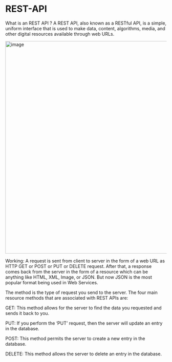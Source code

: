 # REST-API
What is an REST API ?
A REST API, also known as a RESTful API, is a simple, uniform interface that is used to make data, content, algorithms, media, and other digital resources available through web URLs.


<img width="665" alt="image" src="https://github.com/sonu318/REST-API/assets/91945935/528b37b2-0064-41a4-b820-675a6429206f">





Working: A request is sent from client to server in the form of a web URL as HTTP GET or POST or PUT or DELETE request. After that, a response comes back from the server in the form of a resource which can be anything like HTML, XML, Image, or JSON. But now JSON is the most popular format being used in Web Services. 



The method is the type of request you send to the server. The four main resource methods that are associated with REST APIs are:

GET: This method allows for the server to find the data you requested and sends it back to you.

PUT: If you perform the ‘PUT’ request, then the server will update an entry in the database.

POST: This method permits the server to create a new entry in the database.

DELETE: This method allows the server to delete an entry in the database.
